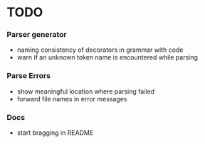 # TODO

### Parser generator
- naming consistency of decorators in grammar with code
- warn if an unknown token name is encountered while parsing


### Parse Errors
- show meaningful location where parsing failed
- forward file names in error messages

### Docs
- start bragging in README
